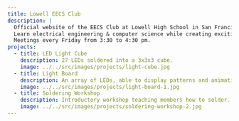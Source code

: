 ```yaml
---
title: Lowell EECS Club
description: |
  Official website of the EECS Club at Lowell High School in San Francisco, California.
  Learn electrical engineering & computer science while creating exciting projects.
  Meetings every Friday from 3:30 to 4:30 pm.
projects:
  - title: LED Light Cube
    description: 27 LEDs soldered into a 3x3x3 cube.
    image: ../../src/images/projects/light-cube.jpg
  - title: Light Board
    description: An array of LEDs, able to display patterns and animations.
    image: ../../src/images/projects/light-board-1.jpg
  - title: Soldering Workshop
    description: Introductory workshop teaching members how to solder.
    image: ../../src/images/projects/soldering-workshop-2.jpg
---
```

